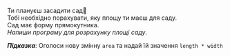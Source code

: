 Ти плануєш засадити сад🌳  
Тобі необхідно порахувати, яку площу ти маєш для саду.  
Сад має форму прямокутника.  
_Напиши програму для розрахунку площі саду_.

**_Підказка_**: Оголоси нову змінну `area` та надай їй значення `length * width`